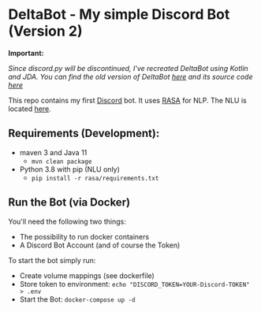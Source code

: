 # DeltaBot - My simple Discord Bot (Version 2)

**Important:**

*Since discord.py will be discontinued, I've recreated DeltaBot using Kotlin and JDA. You can find the old version of DeltaBot [here](https://github.com/dfuchss/DeltaBot/releases/tag/v1.0) and its source code [here](./legacy)*

This repo contains my first [Discord](https://discordapp.com/) bot. It uses [RASA]("https://rasa.com") for NLP. The NLU
is located [here](https://github.com/dfuchss/DeltaBot-NLU).

## Requirements (Development):
* maven 3 and Java 11
  * `mvn clean package`
* Python 3.8 with pip (NLU only)
  * `pip install -r rasa/requirements.txt`

## Run the Bot (via Docker)

You'll need the following two things:

* The possibility to run docker containers
* A Discord Bot Account (and of course the Token)

To start the bot simply run:

* Create volume mappings (see dockerfile)
* Store token to environment: `echo "DISCORD_TOKEN=YOUR-Discord-TOKEN" > .env`
* Start the Bot: `docker-compose up -d`

